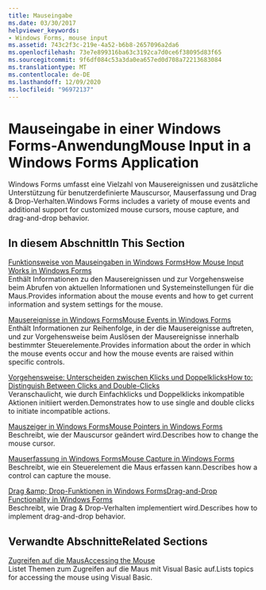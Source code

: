 ```yaml
---
title: Mauseingabe
ms.date: 03/30/2017
helpviewer_keywords:
- Windows Forms, mouse input
ms.assetid: 743c2f3c-219e-4a52-b6b8-2657096a2da6
ms.openlocfilehash: 73e7e899316ba63c3192ca7d0ce6f38095d83f65
ms.sourcegitcommit: 9f6df084c53a3da0ea657ed0d708a72213683084
ms.translationtype: MT
ms.contentlocale: de-DE
ms.lasthandoff: 12/09/2020
ms.locfileid: "96972137"
---
```

# <a name="mouse-input-in-a-windows-forms-application"></a><span data-ttu-id="122eb-102">Mauseingabe in einer Windows Forms-Anwendung</span><span class="sxs-lookup"><span data-stu-id="122eb-102">Mouse Input in a Windows Forms Application</span></span>

<span data-ttu-id="122eb-103">Windows Forms umfasst eine Vielzahl von Mausereignissen und zusätzliche Unterstützung für benutzerdefinierte Mauscursor, Mauserfassung und Drag & Drop-Verhalten.</span><span class="sxs-lookup"><span data-stu-id="122eb-103">Windows Forms includes a variety of mouse events and additional support for customized mouse cursors, mouse capture, and drag-and-drop behavior.</span></span>  
  
## <a name="in-this-section"></a><span data-ttu-id="122eb-104">In diesem Abschnitt</span><span class="sxs-lookup"><span data-stu-id="122eb-104">In This Section</span></span>  

 [<span data-ttu-id="122eb-105">Funktionsweise von Mauseingaben in Windows Forms</span><span class="sxs-lookup"><span data-stu-id="122eb-105">How Mouse Input Works in Windows Forms</span></span>](how-mouse-input-works-in-windows-forms.md)  
 <span data-ttu-id="122eb-106">Enthält Informationen zu den Mausereignissen und zur Vorgehensweise beim Abrufen von aktuellen Informationen und Systemeinstellungen für die Maus.</span><span class="sxs-lookup"><span data-stu-id="122eb-106">Provides information about the mouse events and how to get current information and system settings for the mouse.</span></span>  
  
 [<span data-ttu-id="122eb-107">Mausereignisse in Windows Forms</span><span class="sxs-lookup"><span data-stu-id="122eb-107">Mouse Events in Windows Forms</span></span>](mouse-events-in-windows-forms.md)  
 <span data-ttu-id="122eb-108">Enthält Informationen zur Reihenfolge, in der die Mausereignisse auftreten, und zur Vorgehensweise beim Auslösen der Mausereignisse innerhalb bestimmter Steuerelemente.</span><span class="sxs-lookup"><span data-stu-id="122eb-108">Provides information about the order in which the mouse events occur and how the mouse events are raised within specific controls.</span></span>  
  
 [<span data-ttu-id="122eb-109">Vorgehensweise: Unterscheiden zwischen Klicks und Doppelklicks</span><span class="sxs-lookup"><span data-stu-id="122eb-109">How to: Distinguish Between Clicks and Double-Clicks</span></span>](how-to-distinguish-between-clicks-and-double-clicks.md)  
 <span data-ttu-id="122eb-110">Veranschaulicht, wie durch Einfachklicks und Doppelklicks inkompatible Aktionen initiiert werden.</span><span class="sxs-lookup"><span data-stu-id="122eb-110">Demonstrates how to use single and double clicks to initiate incompatible actions.</span></span>  
  
 [<span data-ttu-id="122eb-111">Mauszeiger in Windows Forms</span><span class="sxs-lookup"><span data-stu-id="122eb-111">Mouse Pointers in Windows Forms</span></span>](mouse-pointers-in-windows-forms.md)  
 <span data-ttu-id="122eb-112">Beschreibt, wie der Mauscursor geändert wird.</span><span class="sxs-lookup"><span data-stu-id="122eb-112">Describes how to change the mouse cursor.</span></span>  
  
 [<span data-ttu-id="122eb-113">Mauserfassung in Windows Forms</span><span class="sxs-lookup"><span data-stu-id="122eb-113">Mouse Capture in Windows Forms</span></span>](mouse-capture-in-windows-forms.md)  
 <span data-ttu-id="122eb-114">Beschreibt, wie ein Steuerelement die Maus erfassen kann.</span><span class="sxs-lookup"><span data-stu-id="122eb-114">Describes how a control can capture the mouse.</span></span>  
  
 [<span data-ttu-id="122eb-115">Drag &amp;amp; Drop-Funktionen in Windows Forms</span><span class="sxs-lookup"><span data-stu-id="122eb-115">Drag-and-Drop Functionality in Windows Forms</span></span>](drag-and-drop-functionality-in-windows-forms.md)  
 <span data-ttu-id="122eb-116">Beschreibt, wie Drag & Drop-Verhalten implementiert wird.</span><span class="sxs-lookup"><span data-stu-id="122eb-116">Describes how to implement drag-and-drop behavior.</span></span>  
  
## <a name="related-sections"></a><span data-ttu-id="122eb-117">Verwandte Abschnitte</span><span class="sxs-lookup"><span data-stu-id="122eb-117">Related Sections</span></span>  

 [<span data-ttu-id="122eb-118">Zugreifen auf die Maus</span><span class="sxs-lookup"><span data-stu-id="122eb-118">Accessing the Mouse</span></span>](/dotnet/visual-basic/developing-apps/programming/computer-resources/accessing-the-mouse)  
 <span data-ttu-id="122eb-119">Listet Themen zum Zugreifen auf die Maus mit Visual Basic auf.</span><span class="sxs-lookup"><span data-stu-id="122eb-119">Lists topics for accessing the mouse using Visual Basic.</span></span>
